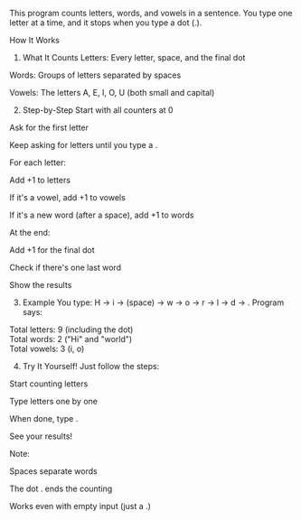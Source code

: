 
This program counts letters, words, and vowels in a sentence. You type one letter at a time, and it stops when you type a dot (.).

How It Works
1. What It Counts
Letters: Every letter, space, and the final dot

Words: Groups of letters separated by spaces

Vowels: The letters A, E, I, O, U (both small and capital)

2. Step-by-Step
Start with all counters at 0

Ask for the first letter

Keep asking for letters until you type a .

For each letter:

Add +1 to letters

If it's a vowel, add +1 to vowels

If it's a new word (after a space), add +1 to words

At the end:

Add +1 for the final dot

Check if there's one last word

Show the results

3. Example
You type:
H → i → (space) → w → o → r → l → d → .
Program says:

Total letters: 9 (including the dot)  
Total words: 2 ("Hi" and "world")  
Total vowels: 3 (i, o)  

4. Try It Yourself!
Just follow the steps:

Start counting letters

Type letters one by one

When done, type .

See your results!

Note:

Spaces separate words

The dot . ends the counting

Works even with empty input (just a .)
